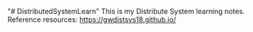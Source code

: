 "# DistributedSystemLearn" 
This is my Distribute System learning notes.
Reference resources: https://gwdistsys18.github.io/
